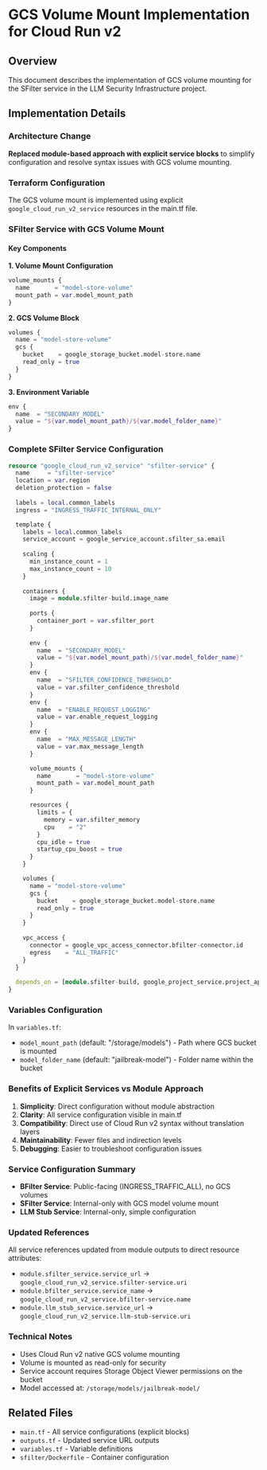 # GCS Volume Mount Implementation for Cloud Run v2

## Overview
This document describes the implementation of GCS volume mounting for the SFilter service in the LLM Security Infrastructure project.

## Implementation Details

### Architecture Change
**Replaced module-based approach with explicit service blocks** to simplify configuration and resolve syntax issues with GCS volume mounting.

### Terraform Configuration
The GCS volume mount is implemented using explicit `google_cloud_run_v2_service` resources in the main.tf file.

### SFilter Service with GCS Volume Mount

#### Key Components

**1. Volume Mount Configuration**
```terraform
volume_mounts {
  name       = "model-store-volume"
  mount_path = var.model_mount_path
}
```

**2. GCS Volume Block**
```terraform
volumes {
  name = "model-store-volume"
  gcs {
    bucket    = google_storage_bucket.model-store.name
    read_only = true
  }
}
```

**3. Environment Variable**
```terraform
env {
  name  = "SECONDARY_MODEL"
  value = "${var.model_mount_path}/${var.model_folder_name}"
}
```

### Complete SFilter Service Configuration
```terraform
resource "google_cloud_run_v2_service" "sfilter-service" {
  name     = "sfilter-service"
  location = var.region
  deletion_protection = false
  
  labels = local.common_labels
  ingress = "INGRESS_TRAFFIC_INTERNAL_ONLY"

  template {
    labels = local.common_labels
    service_account = google_service_account.sfilter_sa.email
    
    scaling {
      min_instance_count = 1
      max_instance_count = 10
    }
    
    containers {
      image = module.sfilter-build.image_name
      
      ports {
        container_port = var.sfilter_port
      }
      
      env {
        name  = "SECONDARY_MODEL"
        value = "${var.model_mount_path}/${var.model_folder_name}"
      }
      env {
        name  = "SFILTER_CONFIDENCE_THRESHOLD"
        value = var.sfilter_confidence_threshold
      }
      env {
        name  = "ENABLE_REQUEST_LOGGING"
        value = var.enable_request_logging
      }
      env {
        name  = "MAX_MESSAGE_LENGTH"
        value = var.max_message_length
      }

      volume_mounts {
        name       = "model-store-volume"
        mount_path = var.model_mount_path
      }

      resources {
        limits = {
          memory = var.sfilter_memory
          cpu    = "2"
        }
        cpu_idle = true
        startup_cpu_boost = true
      }
    }

    volumes {
      name = "model-store-volume"
      gcs {
        bucket    = google_storage_bucket.model-store.name
        read_only = true
      }
    }
    
    vpc_access {
      connector = google_vpc_access_connector.bfilter-connector.id
      egress    = "ALL_TRAFFIC"
    }
  }
  
  depends_on = [module.sfilter-build, google_project_service.project_apis, google_cloud_run_v2_job.model_downloader_job, google_storage_bucket_iam_member.run_service_agent_gcs_mount_access]
}
```

### Variables Configuration
In `variables.tf`:
- `model_mount_path` (default: "/storage/models") - Path where GCS bucket is mounted
- `model_folder_name` (default: "jailbreak-model") - Folder name within the bucket

### Benefits of Explicit Services vs Module Approach
1. **Simplicity**: Direct configuration without module abstraction
2. **Clarity**: All service configuration visible in main.tf
3. **Compatibility**: Direct use of Cloud Run v2 syntax without translation layers
4. **Maintainability**: Fewer files and indirection levels
5. **Debugging**: Easier to troubleshoot configuration issues

### Service Configuration Summary
- **BFilter Service**: Public-facing (INGRESS_TRAFFIC_ALL), no GCS volumes
- **SFilter Service**: Internal-only with GCS model volume mount
- **LLM Stub Service**: Internal-only, simple configuration

### Updated References
All service references updated from module outputs to direct resource attributes:
- `module.sfilter_service.service_url` → `google_cloud_run_v2_service.sfilter-service.uri`
- `module.bfilter_service.service_name` → `google_cloud_run_v2_service.bfilter-service.name`
- `module.llm_stub_service.service_url` → `google_cloud_run_v2_service.llm-stub-service.uri`

### Technical Notes
- Uses Cloud Run v2 native GCS volume mounting
- Volume is mounted as read-only for security
- Service account requires Storage Object Viewer permissions on the bucket
- Model accessed at: `/storage/models/jailbreak-model/`

## Related Files
- `main.tf` - All service configurations (explicit blocks)
- `outputs.tf` - Updated service URL outputs
- `variables.tf` - Variable definitions
- `sfilter/Dockerfile` - Container configuration
